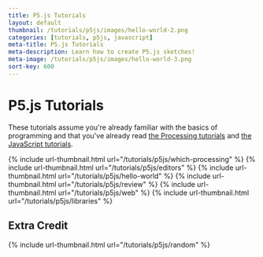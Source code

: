 ```yaml
---
title: P5.js Tutorials
layout: default
thumbnail: /tutorials/p5js/images/hello-world-2.png
categories: [tutorials, p5js, javascript]
meta-title: P5.js Tutorials
meta-description: Learn how to create P5.js sketches!
meta-image: /tutorials/p5js/images/hello-world-3.png
sort-key: 600
---
```


# P5.js Tutorials

These tutorials assume you're already familiar with the basics of programming and that you've already read [the Processing tutorials](/tutorials/processing/) and [the JavaScript tutorials](/tutorials/javascript/).

{% include url-thumbnail.html url="/tutorials/p5js/which-processing" %}
{% include url-thumbnail.html url="/tutorials/p5js/editors" %}
{% include url-thumbnail.html url="/tutorials/p5js/hello-world" %}
{% include url-thumbnail.html url="/tutorials/p5js/review" %}
{% include url-thumbnail.html url="/tutorials/p5js/web" %}
{% include url-thumbnail.html url="/tutorials/p5js/libraries" %}

## Extra Credit

{% include url-thumbnail.html url="/tutorials/p5js/random" %}